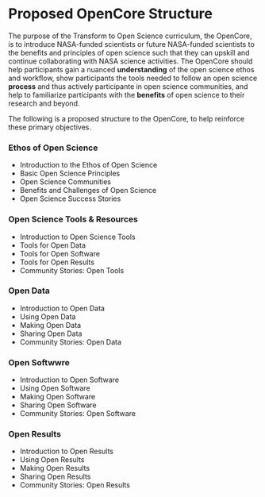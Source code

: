 # Proposed OpenCore Structure

The purpose of the Transform to Open Science curriculum, the OpenCore, is to introduce NASA-funded scientists or future NASA-funded scientists to the benefits and principles of open science such that they can upskill and continue collaborating with NASA science activities. The OpenCore should help participants gain a nuanced **understanding** of the open science ethos and workflow, show participants the tools needed to follow an open science **process** and thus actively participante in open science communities, and help to familiarize participants with the **benefits** of open science to their research and beyond. 

The following is a proposed structure to the OpenCore, to help reinforce these primary objectives.

### Ethos of Open Science
* Introduction to the Ethos of Open Science
* Basic Open Science Principles
* Open Science Communities
* Benefits and Challenges of Open Science
* Open Science Success Stories

### Open Science Tools & Resources
* Introduction to Open Science Tools
* Tools for Open Data
* Tools for Open Software
* Tools for Open Results
* Community Stories: Open Tools

### Open Data
* Introduction to Open Data
* Using Open Data
* Making Open Data
* Sharing Open Data
* Community Stories: Open Data

### Open Softwwre
* Introduction to Open Software
* Using Open Software
* Making Open Software
* Sharing Open Software
* Community Stories: Open Software

### Open Results
* Introduction to Open Results
* Using Open Results
* Making Open Results
* Sharing Open Results
* Community Stories: Open Results


